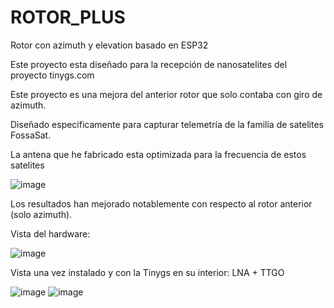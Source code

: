 # ROTOR_PLUS
Rotor con azimuth y elevation basado en ESP32 

Este proyecto esta diseñado para la recepción de nanosatelites del proyecto tinygs.com

Este proyecto es una mejora del anterior rotor que solo contaba con giro de azimuth.

Diseñado especificamente para capturar telemetría de la familia de satelites FossaSat.

La antena que he fabricado esta optimizada para la frecuencia de estos satelites

![image](https://user-images.githubusercontent.com/48222471/180614173-b6e6713a-deb8-4f4f-9173-88964b037b58.png)

Los resultados han mejorado notablemente con respecto al rotor anterior (solo azimuth).

Vista del hardware:

![image](https://user-images.githubusercontent.com/48222471/180614595-1c1f45ef-7f25-4ad3-9da9-7140ff463c83.png)

Vista una vez instalado y con la Tinygs en su interior:  LNA + TTGO

![image](https://user-images.githubusercontent.com/48222471/180614660-05b1a8ca-cf8d-4223-9e10-0ed8ba0b861a.png)
![image](https://user-images.githubusercontent.com/48222471/180614744-c5e2242c-3ab8-4e87-be8f-4dc12a05e20e.png)


